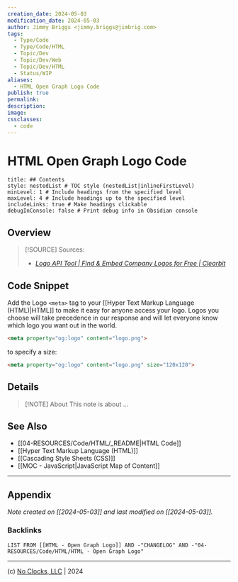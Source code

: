 ```yaml
---
creation_date: 2024-05-03
modification_date: 2024-05-03
author: Jimmy Briggs <jimmy.briggs@jimbrig.com>
tags:
  - Type/Code
  - Type/Code/HTML
  - Topic/Dev
  - Topic/Dev/Web
  - Topic/Dev/HTML
  - Status/WIP
aliases:
  - HTML Open Graph Logo Code
publish: true
permalink:
description:
image:
cssclasses:
  - code
---
```


# HTML Open Graph Logo Code

```table-of-contents
title: ## Contents 
style: nestedList # TOC style (nestedList|inlineFirstLevel)
minLevel: 1 # Include headings from the specified level
maxLevel: 4 # Include headings up to the specified level
includeLinks: true # Make headings clickable
debugInConsole: false # Print debug info in Obsidian console
```

## Overview

> [!SOURCE] Sources:
> - *[Logo API Tool | Find & Embed Company Logos for Free | Clearbit](https://clearbit.com/logo)*

## Code Snippet

Add the Logo `<meta>` tag to your [[Hyper Text Markup Language (HTML)|HTML]] to make it easy for anyone access your logo. Logos you choose will take precedence in our response and will let everyone know which logo you want out in the world.

```html
<meta property="og:logo" content="logo.png">
```

to specify a size:

```html
<meta property="og:logo" content="logo.png" size="120x120">
```

## Details

> [!NOTE] About
> This note is about ...

## See Also

- [[04-RESOURCES/Code/HTML/_README|HTML Code]]
- [[Hyper Text Markup Language (HTML)]]
- [[Cascading Style Sheets (CSS)]]
- [[MOC - JavaScript|JavaScript Map of Content]]


***

## Appendix

*Note created on [[2024-05-03]] and last modified on [[2024-05-03]].*

### Backlinks

```dataview
LIST FROM [[HTML - Open Graph Logo]] AND -"CHANGELOG" AND -"04-RESOURCES/Code/HTML/HTML - Open Graph Logo"
```

***

(c) [No Clocks, LLC](https://github.com/noclocks) | 2024